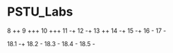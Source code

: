 # PSTU_Labs

8 ++
9 +++
10 +++
11 -+
12 -+
13 ++
14 -+
15 -+
16 -
17 -

18.1 -+ 18.2 - 18.3 - 18.4 - 18.5 - 
